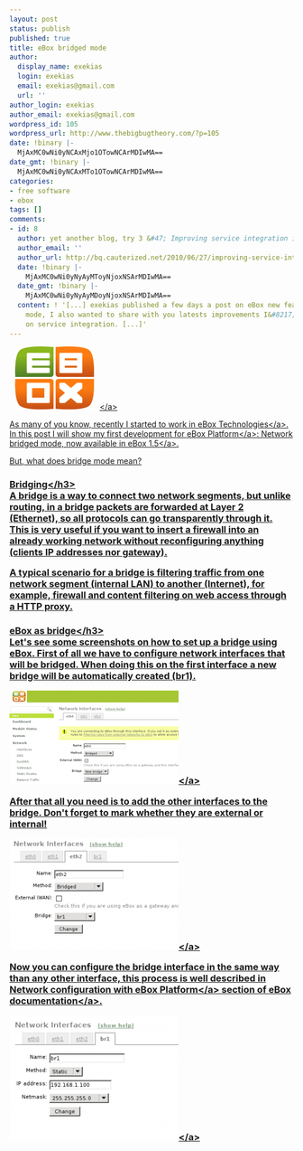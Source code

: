 ```yaml
---
layout: post
status: publish
published: true
title: eBox bridged mode
author:
  display_name: exekias
  login: exekias
  email: exekias@gmail.com
  url: ''
author_login: exekias
author_email: exekias@gmail.com
wordpress_id: 105
wordpress_url: http://www.thebigbugtheory.com/?p=105
date: !binary |-
  MjAxMC0wNi0yNCAxMjo1OTowNCArMDIwMA==
date_gmt: !binary |-
  MjAxMC0wNi0yNCAxMTo1OTowNCArMDIwMA==
categories:
- free software
- ebox
tags: []
comments:
- id: 8
  author: yet another blog, try 3 &#47; Improving service integration in eBox
  author_email: ''
  author_url: http://bq.cauterized.net/2010/06/27/improving-service-integration-in-ebox/
  date: !binary |-
    MjAxMC0wNi0yNyAyMToyNjoxNSArMDIwMA==
  date_gmt: !binary |-
    MjAxMC0wNi0yNyAyMDoyNjoxNSArMDIwMA==
  content: ! '[...] exekias published a few days a post on eBox new feature: bridged
    mode, I also wanted to share with you latests improvements I&#8217;ve been doing
    on service integration. [...]'
---
```

<p><a href="http:&#47;&#47;www.ebox-platform.com&#47;"><img class="alignleft size-full wp-image-111" style="margin: 0 10px;" title="eBox Platform" src="&#47;wp-content&#47;uploads&#47;2010&#47;06&#47;ebox.png" alt="eBox Logo" width="140" height="112" &#47;><&#47;a></p>
<p>As many of you know, recently I started to work in <a href="http:&#47;&#47;www.ebox-technologies.com&#47;">eBox Technologies<&#47;a>. In this post I will show my first development for <a href="http:&#47;&#47;www.ebox-platform.com&#47;">eBox Platform<&#47;a>: Network bridged mode, now available in <a href="http:&#47;&#47;trac.ebox-platform.com&#47;wiki&#47;Document&#47;Announcement&#47;1.5">eBox 1.5<&#47;a>.</p>
<p>But, what does bridge mode mean?</p>
<h3 style="clear: left">Bridging<&#47;h3><br />
A bridge is a way to connect two network segments, but unlike routing, in a bridge packets are forwarded at Layer 2 (Ethernet), so all protocols can go transparently through it. This is very useful if you want to insert a firewall into an already working network without reconfiguring anything (clients IP addresses nor gateway).</p>
<p>A typical scenario for a bridge is filtering traffic from one network segment (internal LAN) to another (Internet), for example, firewall and content filtering on web access through a HTTP proxy.</p>
<h3>eBox as bridge<&#47;h3><br />
Let's see some screenshots on how to set up a bridge using eBox. First of all we have to configure network interfaces that will be bridged. When doing this on the first interface a new bridge will be automatically created (br1).</p>
<p><a href="&#47;wp-content&#47;uploads&#47;2010&#47;06&#47;bridged1.png"><img src="&#47;wp-content&#47;uploads&#47;2010&#47;06&#47;bridged1-300x165.png" alt="Bridged mode config screenshot 1" title="Bridged mode config screenshot 1" width="300" height="165" class="aligncenter size-medium wp-image-131" &#47;><&#47;a></p>
<p>After that all you need is to add the other interfaces to the bridge. Don't forget to mark whether they are external or internal!</p>
<p><a href="&#47;wp-content&#47;uploads&#47;2010&#47;06&#47;bridged2.png"><img src="&#47;wp-content&#47;uploads&#47;2010&#47;06&#47;bridged2-300x197.png" alt="" title="bridged2" width="300" height="197" class="aligncenter size-medium wp-image-133" &#47;><&#47;a></p>
<p>Now you can configure the bridge interface in the same way than any other interface, this process is well described in <a href="http:&#47;&#47;doc.ebox-platform.com&#47;en&#47;intro.html#network-configuration-with-ebox-platform">Network configuration with eBox Platform<&#47;a> section of <a href="http:&#47;&#47;doc.ebox-platform.com&#47;en&#47;index.html">eBox documentation<&#47;a>.</p>
<p><a href="&#47;wp-content&#47;uploads&#47;2010&#47;06&#47;bridged3.png"><img src="&#47;wp-content&#47;uploads&#47;2010&#47;06&#47;bridged3-300x220.png" alt="" title="bridged3" width="300" height="220" class="aligncenter size-medium wp-image-134" &#47;><&#47;a></p>
